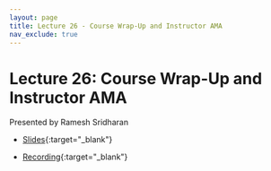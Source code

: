 ```yaml
---
layout: page
title: Lecture 26 - Course Wrap-Up and Instructor AMA
nav_exclude: true
---
```


# Lecture 26: Course Wrap-Up and Instructor AMA

Presented by Ramesh Sridharan


- [Slides](https://docs.google.com/presentation/d/1eWHP21xa3q3x8igIxkRnLJseggLTxwdq-2M3VX3RJ7o/edit?usp=sharing){:target="_blank"}


- [Recording](https://bcourses.berkeley.edu/courses/1526710/pages/lecture-26-course-wrap-up-and-instructor-ama){:target="_blank"}
